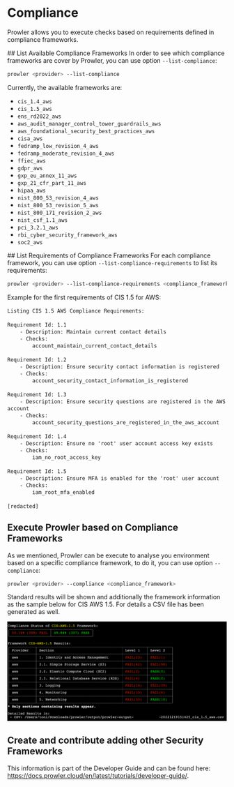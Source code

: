 # Compliance
Prowler allows you to execute checks based on requirements defined in compliance frameworks.

## List Available Compliance Frameworks
In order to see which compliance frameworks are cover by Prowler, you can use option `--list-compliance`:
```sh
prowler <provider> --list-compliance
```
Currently, the available frameworks are:

- `cis_1.4_aws`
- `cis_1.5_aws`
- `ens_rd2022_aws`
- `aws_audit_manager_control_tower_guardrails_aws`
- `aws_foundational_security_best_practices_aws`
- `cisa_aws`
- `fedramp_low_revision_4_aws`
- `fedramp_moderate_revision_4_aws`
- `ffiec_aws`
- `gdpr_aws`
- `gxp_eu_annex_11_aws`
- `gxp_21_cfr_part_11_aws`
- `hipaa_aws`
- `nist_800_53_revision_4_aws`
- `nist_800_53_revision_5_aws`
- `nist_800_171_revision_2_aws`
- `nist_csf_1.1_aws`
- `pci_3.2.1_aws`
- `rbi_cyber_security_framework_aws`
- `soc2_aws`


## List Requirements of Compliance Frameworks
For each compliance framework, you can use option `--list-compliance-requirements` to list its requirements:
```sh
prowler <provider> --list-compliance-requirements <compliance_framework(s)>
```

Example for the first requirements of CIS 1.5 for AWS:

```
Listing CIS 1.5 AWS Compliance Requirements:

Requirement Id: 1.1
	- Description: Maintain current contact details
	- Checks:
 		account_maintain_current_contact_details

Requirement Id: 1.2
	- Description: Ensure security contact information is registered
	- Checks:
 		account_security_contact_information_is_registered

Requirement Id: 1.3
	- Description: Ensure security questions are registered in the AWS account
	- Checks:
 		account_security_questions_are_registered_in_the_aws_account

Requirement Id: 1.4
	- Description: Ensure no 'root' user account access key exists
	- Checks:
 		iam_no_root_access_key

Requirement Id: 1.5
	- Description: Ensure MFA is enabled for the 'root' user account
	- Checks:
 		iam_root_mfa_enabled

[redacted]

```

## Execute Prowler based on Compliance Frameworks
As we mentioned, Prowler can be execute to analyse you environment based on a specific compliance framework, to do it, you can use option `--compliance`:
```sh
prowler <provider> --compliance <compliance_framework>
```
Standard results will be shown and additionally the framework information as the sample below for CIS AWS 1.5. For details a CSV file has been generated as well.

<img src="../img/compliance-cis-sample1.png"/>

## Create and contribute adding other Security Frameworks

This information is part of the Developer Guide and can be found here: https://docs.prowler.cloud/en/latest/tutorials/developer-guide/.

